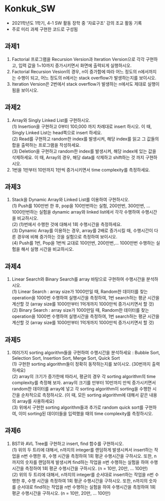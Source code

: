 # Konkuk_SW
- 2021학년도 1학기, 4-1 SW 활동 장학 중 '자료구조' 강의 조교 활동 기록
- 주로 미리 과제 구현한 코드로 구성됨

## 과제1
1. Factorial 프로그램을 Recursion Version과 Iteration Version으로 각각 구현하고, 입력 값을 1~10까지 증가시키면서 화면에 출력되게 실행하시오.
2. Factorial Recursion Vesion의 경우, n이 증가함에 따라 어느 정도의 n에서까지는 수행이 되고, 어느 정도의 n에서는 stack overflow가 발생하는지를 보이시오.
3. Iteration Version은 2번에서 stack overflow가 발생하는 n에서도 제대로 실행이 됨을 보이시오.

## 과제2
1. Array와 Singly Linked List를 구현하시오.<br>
(1) Insertion을 구현하고 0부터 100,000 까지 차례대로 insert 하시오. 이 때, Singly Linked List는 head쪽으로 insert 하세요.<br>
(2) Read를 구현하고 random한 index를 발생시켜, 해당 index를 읽고 그 값들의 합을 출력하는 프로그램을 작성하세요. <br>
(3) Deletion을 구현하고 random한 index를 발생시켜, 해당 index에 있는 값을 삭제하세요. 이 때, Array의 경우, 해당 data를 삭제하고 shift하는 것 까지 구현하시오.<br>
2. 1번을 1만부터 10만까지 1만씩 증가시키면서 time complexity를 측정하세요.

## 과제3
1. Stack을 Dynamic Array와 Linked List를 이용하여 구현하시오.<br>
(1) Push를 100만번 한 후, pop을 100만번하는 실험, 200만번, 300만번, ... 1000만번하는 실험을 dynamic array와 linked list에서 각각 수행하여 수행시간을 비교하시오. <br>
(2) (1)번에서 수행한 것에 대해서 1회 수행시간을 측정하세요. <br>
(3) Dynamic Array를 이용하는 경우, array를 2배로 증가시킬 때, 수행시간이 다른 경우에 비해 증가하는 것을 실험으로 측정하여 보이시오. <br>
(4) Push를 1번, Pop을 1번씩 교대로 100만번, 200만번,... 1000만번 수행하는 실험을 해서 실행 시간을 비교하시오. <br>

## 과제4
1. Linear Search와 Binary Search를 array 바탕으로 구현하여 수행시간을 분석하시오.<br>
(1) Linear Search : array size가 1000만일 때, Random한 데이터를 찾는 operation을 1000번 수행하여 실행시간을 측정하여, 1번 search하는 평균 시간을 계산할 것 (array size를 1000만부터 1억개까지 1000만씩 증가시키면서 할 것)<br>
(2) Binary Search : array size가 1000만일 때, Random한 데이터를 찾는 operation을 1000번 수행하여 실행시간을 측정하여, 1번 search하는 평균 시간을 계산할 것 (array size를 1000만부터 1억개까지 1000만씩 증가시키면서 할 것)<br>

## 과제5
1. 여러가지 sorting algorithm들을 구현하여 수행시간을 분석하세요 : Bubble Sort, Selection Sort, Insertion Sort, Merge Sort, Quick Sort<br>
(1) 구현한 sorting algorithm들이 정확히 동작하는지를 보이시오. (30번까지 출력하세요)<br>
(2) array의 크기가 증가한에 따라서, 평균의 경우 각 sorting algorithm의 time complexity를 측정해 보자. array의 크기를 만부터 10만까지 만씩 증가시키면서 random한 데이터를 array에 넣고 각 sorting algorithm이 sorting을 수행한 시간을 순차적으로 측정하시오. (이 때, 모든 sorting algorithm에 대해서 같은 내용의 array를 사용하세요)<br>
(3) 위에서 구현한 sorting algorithm들과 추가로 random quick sort를 구현하여, 이미 sorting된 데이터들을 입력했을 때의 time complexity를 측정하시오.<br>

## 과제6
1. BST와 AVL Tree를 구현하고 insert, find 함수를 구현하시오.<br>
(1) 위의 두 트리에 대해서, n까지의 integer를 랜덤하게 발생시켜서 insert하는 작업을 n번 수행한 후, 수행 시간을 측정하여 1회 평균 수행시간을 구하시오. 또한, n까지의 숫자를 랜덤하게 발생시켜 find하는 작업을 n번 수행하는 실험을 하여 수행시간을 측정하여 1회 평균 수행시간을 구하시오. (n = 10만, 20만, ... 100만)<br>
(2) 위의 두 트리에 대해서, n까지의 integer를 순서대로 insert하는 작업을 n번 수행한 후, 수행 시간을 측정하여 1회 평균 수행시간을 구하시오. 또한, n까지의 숫자를 순서대로 find하는 작업을 n번 수행하는 실험을 하여 수행시간을 측정하여 1회 평균 수행시간을 구하시오. (n = 10만, 20만, ... 100만)
